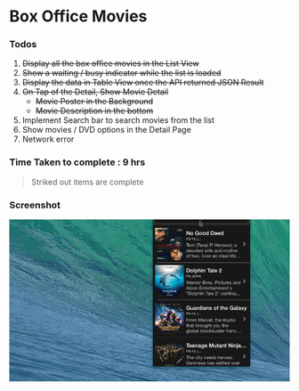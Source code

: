 Box Office Movies
============

### Todos

1. ~~Display all the box office movies in the List View~~
2. ~~Show a waiting / busy indicator while the list is loaded~~
3. ~~Display the data in Table View once the API returned JSON Result~~
4. ~~On Tap of the Detail, Show Movie Detail~~
    * ~~Movie Poster in the Background~~
    * ~~Movie Description in the bottom~~
5. Implement Search bar to search movies from the list
6. Show movies / DVD options in the Detail Page
7. Network error

### Time Taken to complete : 9 hrs

> Striked out items are complete

### Screenshot

![Movie List](movielist.gif)

